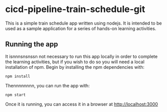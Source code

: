 # cicd-pipeline-train-schedule-git

This is a simple train schedule app written using nodejs. It is intended to be used as a sample application for a series of hands-on learning activities.

## Running the app

It isnnnsnsnssn not necessary to run this app locally in order to complete the learning activities, but if you wish to do so you will need a local installation of npm. Begin by installing the npm dependencies with:

    npm install

Thennnnnnnn, you can run the app with:

    npm start

Once it is running, you can access it in a browser at [http://localhost:3000](http://localhost:3000)

